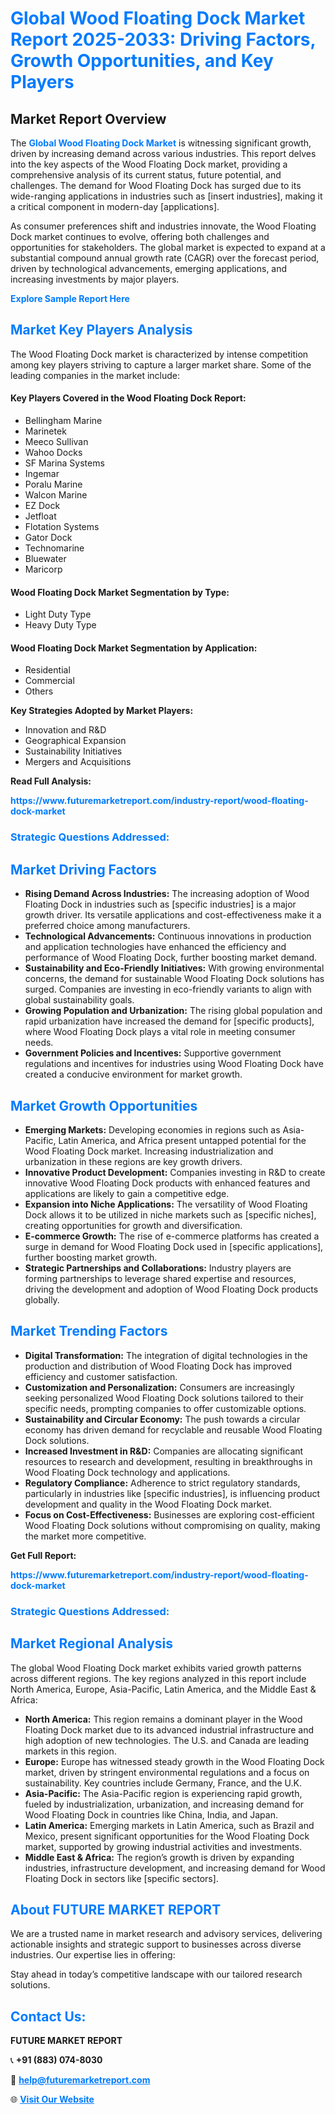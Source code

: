 <h1 style="color: #007BFF;">Global Wood Floating Dock Market Report 2025-2033: Driving Factors, Growth Opportunities, and Key Players</h1>

<section id="overview">
<h2>Market Report Overview</h2>
<p>The <a href="https://www.futuremarketreport.com/industry-report/wood-floating-dock-market" style="color: #007BFF; text-decoration: none;"><strong>Global Wood Floating Dock Market</strong></a> is witnessing significant growth, driven by increasing demand across various industries. This report delves into the key aspects of the Wood Floating Dock market, providing a comprehensive analysis of its current status, future potential, and challenges. The demand for Wood Floating Dock has surged due to its wide-ranging applications in industries such as [insert industries], making it a critical component in modern-day [applications].</p>
<p>As consumer preferences shift and industries innovate, the Wood Floating Dock market continues to evolve, offering both challenges and opportunities for stakeholders. The global market is expected to expand at a substantial compound annual growth rate (CAGR) over the forecast period, driven by technological advancements, emerging applications, and increasing investments by major players.</p>
</section>

<section id="overview">
<p><a href="https://www.futuremarketreport.com/request-sample/reportId=56473" style="color: #007BFF; text-decoration: none;"><strong>Explore Sample Report Here</strong></a></p>
</section>

<section id="key-players">
<h2 style="color: #007BFF;">Market Key Players Analysis</h2>
<p>The Wood Floating Dock market is characterized by intense competition among key players striving to capture a larger market share. Some of the leading companies in the market include:</p>
<h4>Key Players Covered in the Wood Floating Dock Report:</h4>
<ul><li>Bellingham Marine</li><li>Marinetek</li><li>Meeco Sullivan</li><li>Wahoo Docks</li><li>SF Marina Systems</li><li>Ingemar</li><li>Poralu Marine</li><li>Walcon Marine</li><li>EZ Dock</li><li>Jetfloat</li><li>Flotation Systems</li><li>Gator Dock</li><li>Technomarine</li><li>Bluewater</li><li>Maricorp</li></ul>
<h4>Wood Floating Dock Market Segmentation by Type:</h4>
<ul><li>Light Duty Type</li><li>Heavy Duty Type</li></ul>

<h4>Wood Floating Dock Market Segmentation by Application:</h4>
<ul><li>Residential</li><li>Commercial</li><li>Others</li></ul>
<p><strong>Key Strategies Adopted by Market Players:</strong></p>
<ul>
<li>Innovation and R&D</li>
<li>Geographical Expansion</li>
<li>Sustainability Initiatives</li>
<li>Mergers and Acquisitions</li>
</ul>
</section>

<section>
<p><strong>Read Full Analysis: </strong></p><a href="https://www.futuremarketreport.com/industry-report/wood-floating-dock-market" style="color: #007BFF; text-decoration: none;"><strong>https://www.futuremarketreport.com/industry-report/wood-floating-dock-market</strong></a>
<h3 style="color: #007BFF;">Strategic Questions Addressed:</h3>
</section>

<section id="driving-factors">
<h2 style="color: #007BFF;">Market Driving Factors</h2>
<ul>
<li><strong>Rising Demand Across Industries:</strong> The increasing adoption of Wood Floating Dock in industries such as [specific industries] is a major growth driver. Its versatile applications and cost-effectiveness make it a preferred choice among manufacturers.</li>
<li><strong>Technological Advancements:</strong> Continuous innovations in production and application technologies have enhanced the efficiency and performance of Wood Floating Dock, further boosting market demand.</li>
<li><strong>Sustainability and Eco-Friendly Initiatives:</strong> With growing environmental concerns, the demand for sustainable Wood Floating Dock solutions has surged. Companies are investing in eco-friendly variants to align with global sustainability goals.</li>
<li><strong>Growing Population and Urbanization:</strong> The rising global population and rapid urbanization have increased the demand for [specific products], where Wood Floating Dock plays a vital role in meeting consumer needs.</li>
<li><strong>Government Policies and Incentives:</strong> Supportive government regulations and incentives for industries using Wood Floating Dock have created a conducive environment for market growth.</li>
</ul>
</section>

<section id="growth-opportunities">
<h2 style="color: #007BFF;">Market Growth Opportunities</h2>
<ul>
<li><strong>Emerging Markets:</strong> Developing economies in regions such as Asia-Pacific, Latin America, and Africa present untapped potential for the Wood Floating Dock market. Increasing industrialization and urbanization in these regions are key growth drivers.</li>
<li><strong>Innovative Product Development:</strong> Companies investing in R&D to create innovative Wood Floating Dock products with enhanced features and applications are likely to gain a competitive edge.</li>
<li><strong>Expansion into Niche Applications:</strong> The versatility of Wood Floating Dock allows it to be utilized in niche markets such as [specific niches], creating opportunities for growth and diversification.</li>
<li><strong>E-commerce Growth:</strong> The rise of e-commerce platforms has created a surge in demand for Wood Floating Dock used in [specific applications], further boosting market growth.</li>
<li><strong>Strategic Partnerships and Collaborations:</strong> Industry players are forming partnerships to leverage shared expertise and resources, driving the development and adoption of Wood Floating Dock products globally.</li>
</ul>
</section>

<section id="trending-factors">
<h2 style="color: #007BFF;">Market Trending Factors</h2>
<ul>
<li><strong>Digital Transformation:</strong> The integration of digital technologies in the production and distribution of Wood Floating Dock has improved efficiency and customer satisfaction.</li>
<li><strong>Customization and Personalization:</strong> Consumers are increasingly seeking personalized Wood Floating Dock solutions tailored to their specific needs, prompting companies to offer customizable options.</li>
<li><strong>Sustainability and Circular Economy:</strong> The push towards a circular economy has driven demand for recyclable and reusable Wood Floating Dock solutions.</li>
<li><strong>Increased Investment in R&D:</strong> Companies are allocating significant resources to research and development, resulting in breakthroughs in Wood Floating Dock technology and applications.</li>
<li><strong>Regulatory Compliance:</strong> Adherence to strict regulatory standards, particularly in industries like [specific industries], is influencing product development and quality in the Wood Floating Dock market.</li>
<li><strong>Focus on Cost-Effectiveness:</strong> Businesses are exploring cost-efficient Wood Floating Dock solutions without compromising on quality, making the market more competitive.</li>
</ul>
</section>

<section>
<p><strong>Get Full Report: </strong></p><a href="https://www.futuremarketreport.com/industry-report/wood-floating-dock-market" style="color: #007BFF; text-decoration: none;"><strong>https://www.futuremarketreport.com/industry-report/wood-floating-dock-market</strong></a>
<h3 style="color: #007BFF;">Strategic Questions Addressed:</h3>
</section>


<section id="regional-analysis">
<h2 style="color: #007BFF;">Market Regional Analysis</h2>
<p>The global Wood Floating Dock market exhibits varied growth patterns across different regions. The key regions analyzed in this report include North America, Europe, Asia-Pacific, Latin America, and the Middle East & Africa:</p>
<ul>
<li><strong>North America:</strong> This region remains a dominant player in the Wood Floating Dock market due to its advanced industrial infrastructure and high adoption of new technologies. The U.S. and Canada are leading markets in this region.</li>
<li><strong>Europe:</strong> Europe has witnessed steady growth in the Wood Floating Dock market, driven by stringent environmental regulations and a focus on sustainability. Key countries include Germany, France, and the U.K.</li>
<li><strong>Asia-Pacific:</strong> The Asia-Pacific region is experiencing rapid growth, fueled by industrialization, urbanization, and increasing demand for Wood Floating Dock in countries like China, India, and Japan.</li>
<li><strong>Latin America:</strong> Emerging markets in Latin America, such as Brazil and Mexico, present significant opportunities for the Wood Floating Dock market, supported by growing industrial activities and investments.</li>
<li><strong>Middle East & Africa:</strong> The region’s growth is driven by expanding industries, infrastructure development, and increasing demand for Wood Floating Dock in sectors like [specific sectors].</li>
</ul>
</section>

<footer>
<h2 style="color: #007BFF;">About FUTURE MARKET REPORT</h2>
<p>We are a trusted name in market research and advisory services, delivering actionable insights and strategic support to businesses across diverse industries. Our expertise lies in offering:</p>

<p>Stay ahead in today’s competitive landscape with our tailored research solutions.</p>

<h2 style="color: #007BFF;">Contact Us:</h2>
<p><strong>FUTURE MARKET REPORT</strong></p>
<p>📞 <strong>+91 (883) 074-8030</strong></p>
<p>📧 <strong><a href="mailto:help@futuremarketreport.com" style="color: #007BFF;">help@futuremarketreport.com</a></strong></p>
<p>🌐 <strong><a href="https://www.futuremarketreport.com/" style="color: #007BFF;">Visit Our Website</a></strong></p>
</footer>